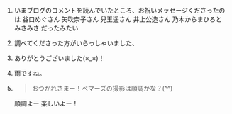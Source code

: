 1. いまブログのコメントを読んでいたところ、お祝いメッセージくださったのは 谷口めぐさん 矢吹奈子さん 兒玉遥さん 井上公造さん 乃木からまひろとみさみさ だったみたい

2. 調べてくださった方がいらっしゃいました、

3. ありがとうございました(×_×)！

4. 雨ですね。

5. > おつかれさまー！ベマーズの撮影は順調かな？(^^)

   順調よー 楽しいよー！